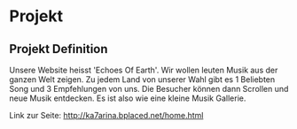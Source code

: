 # Projekt

## Projekt Definition

Unsere Website heisst 'Echoes Of Earth'. Wir wollen leuten Musik aus der ganzen Welt zeigen. Zu jedem Land von unserer Wahl gibt es 1 Beliebten Song und 3 Empfehlungen von uns. Die Besucher können dann Scrollen und neue Musik entdecken. Es ist also wie eine kleine Musik Gallerie.

Link zur Seite: http://ka7arina.bplaced.net/home.html
